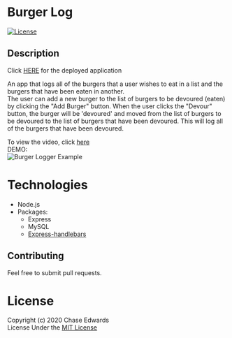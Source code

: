 # Burger Log
[![License](https://img.shields.io/badge/license-The%20MIT%20License-success.svg)](https://shields.io/)

## Description
Click [HERE](https://burger-logging-app.herokuapp.com) for the deployed application    

An app that logs all of the burgers that a user wishes to eat in a list and the burgers that have been eaten in another.    
The user can add a new burger to the list of burgers to be devoured (eaten) by clicking the "Add Burger" button. When the user clicks the "Devour" button, the burger will be 'devoured' and moved from the list of burgers to be devoured to the list of burgers that have been devoured. This will log all of the burgers that have been devoured.

To view the video, click [here](https://drive.google.com/file/d/1TZmp9-u8iOXwVxYz4xn-jYZmrtusymou/view)    
DEMO:    
![Burger Logger Example](./public/assets/img/Burger-Log.gif)

# Technologies
* Node.js
* Packages:
    * Express
    * MySQL
    * [Express-handlebars](https://www.npmjs.com/package/express-handlebars)

## Contributing
Feel free to submit pull requests.

# License
Copyright (c) 2020 Chase Edwards    
License Under the [MIT License](License)
